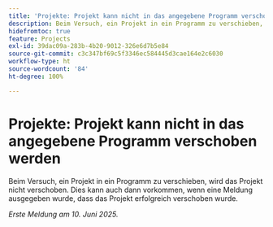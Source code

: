```yaml
---
title: 'Projekte: Projekt kann nicht in das angegebene Programm verschoben werden'
description: Beim Versuch, ein Projekt in ein Programm zu verschieben, wird das Projekt nicht verschoben. Dies kann auch dann vorkommen, wenn eine Meldung ausgegeben wurde, dass das Projekt erfolgreich verschoben wurde.
hidefromtoc: true
feature: Projects
exl-id: 39dac09a-283b-4b20-9012-326e6d7b5e84
source-git-commit: c3c347bf69c5f3346ec584445d3cae164e2c6030
workflow-type: ht
source-wordcount: '84'
ht-degree: 100%

---
```


# Projekte: Projekt kann nicht in das angegebene Programm verschoben werden

Beim Versuch, ein Projekt in ein Programm zu verschieben, wird das Projekt nicht verschoben. Dies kann auch dann vorkommen, wenn eine Meldung ausgegeben wurde, dass das Projekt erfolgreich verschoben wurde.

_Erste Meldung am 10. Juni 2025._
